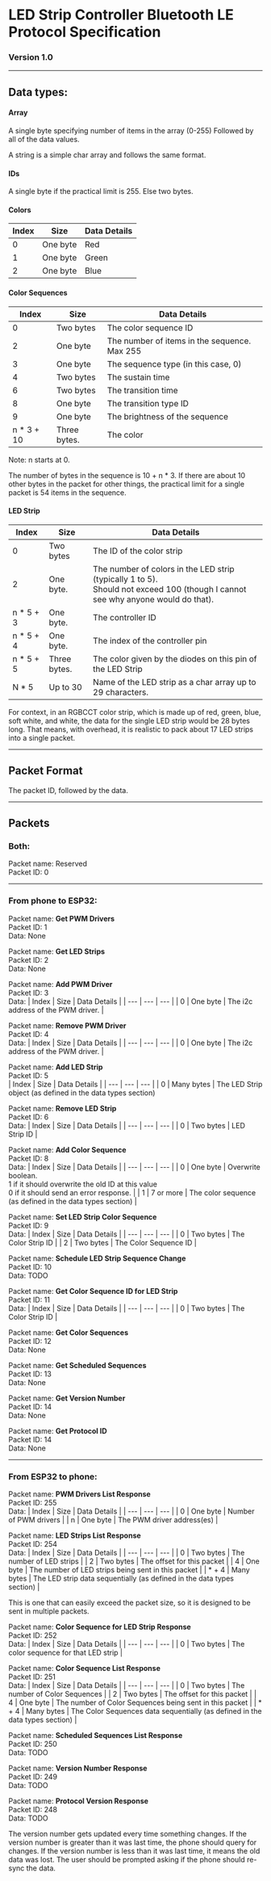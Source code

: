 # LED Strip Controller Bluetooth LE Protocol Specification

### Version 1.0

---
## Data types:


#### Array
A single byte specifying number of items in the array (0-255)
Followed by all of the data values.

A string is a simple char array and follows the same format.

#### IDs
A single byte if the practical limit is 255. Else two bytes.

#### Colors
| Index | Size | Data Details |
| --- | --- | --- |
| 0 | One byte | Red |
| 1 | One byte | Green |
| 2 | One byte | Blue |

#### Color Sequences
| Index | Size | Data Details |
| --- | --- | --- |
| 0 | Two bytes | The color sequence ID |
| 2 | One byte | The number of items in the sequence. Max 255 |
| 3 | One byte | The sequence type (in this case, 0) |
| 4 | Two bytes | The sustain time |
| 6 | Two bytes | The transition time |
| 8 | One byte | The transition type ID |
| 9 | One byte | The brightness of the sequence |
| n * 3 + 10 | Three bytes. | The color |
Note: n starts at 0.

The number of bytes in the sequence is 10 + n * 3. If there are about 10 other bytes in the packet for other things, the practical limit for a single packet is 54 items in the sequence.

#### LED Strip
| Index | Size | Data Details |
| --- | --- | --- |
| 0 | Two bytes | The ID of the color strip |
| 2 | One byte. | The number of colors in the LED strip (typically 1 to 5). <br>Should not exceed 100 (though I cannot see why anyone would do that). |
| n * 5 + 3 | One byte. | The controller ID |
| n * 5 + 4 | One byte. | The index of the controller pin |
| n * 5 + 5 | Three bytes. | The color given by the diodes on this pin of the LED Strip |
| N * 5 | Up to 30 | Name of the LED strip as a char array up to 29 characters. |

For context, in an RGBCCT color strip, which is made up of red, green, blue, soft white, and  white, the data for the single LED strip would be 28 bytes long. That means, with overhead, it is realistic to pack about 17 LED strips into a single packet.

---

## Packet Format
The packet ID, followed by the data.

---
## Packets
### Both:

Packet name: Reserved\
Packet ID: 0

---
### From phone to ESP32:

Packet name: **Get PWM Drivers**\
Packet ID: 1\
Data: None

Packet name: **Get LED Strips**\
Packet ID: 2\
Data: None

Packet name: **Add PWM Driver**\
Packet ID: 3\
Data:
| Index | Size | Data Details |
| --- | --- | --- |
| 0 | One byte | The i2c address of the PWM driver. |

Packet name: **Remove PWM Driver**\
Packet ID: 4\
Data:
| Index | Size | Data Details |
| --- | --- | --- |
| 0 | One byte | The i2c address of the PWM driver. |

Packet name: **Add LED Strip**\
Packet ID: 5 \
| Index | Size | Data Details |
| --- | --- | --- |
| 0 | Many bytes | The LED Strip object (as defined in the data types section)

Packet name: **Remove LED Strip** \
Packet ID: 6 \
Data:
| Index | Size | Data Details |
| --- | --- | --- |
| 0 | Two bytes | LED Strip ID |

Packet name: **Add Color Sequence** \
Packet ID: 8 \
Data:
| Index | Size | Data Details |
| --- | --- | --- |
| 0 | One byte | Overwrite boolean.<br>1 if it should overwrite the old ID at this value<br>0 if it should send an error response. |
| 1 | 7 or more | The color sequence (as defined in the data types section) |

Packet name: **Set LED Strip Color Sequence** \
Packet ID: 9 \
Data:
| Index | Size | Data Details |
| --- | --- | --- |
| 0 | Two bytes | The Color Strip ID |
| 2 | Two bytes | The Color Sequence ID |

Packet name: **Schedule LED Strip Sequence Change** \
Packet ID: 10 \
Data: TODO

Packet name: **Get Color Sequence ID for LED Strip** \
Packet ID: 11 \
Data:
| Index | Size | Data Details |
| --- | --- | --- |
| 0 | Two bytes | The Color Strip ID |

Packet name: **Get Color Sequences** \
Packet ID: 12 \
Data: None

Packet name: **Get Scheduled Sequences** \
Packet ID: 13 \
Data: None

Packet name: **Get Version Number** \
Packet ID: 14 \
Data: None

Packet name: **Get Protocol ID** \
Packet ID: 14 \
Data: None


---
### From ESP32 to phone:


Packet name: **PWM Drivers List Response** \
Packet ID: 255 \
Data:
| Index | Size | Data Details |
| --- | --- | --- |
| 0 | One byte | Number of PWM drivers |
| n | One byte | The PWM driver address(es) |

Packet name: **LED Strips List Response** \
Packet ID: 254 \
Data:
| Index | Size | Data Details |
| --- | --- | --- |
| 0 | Two bytes | The number of LED strips |
| 2 | Two bytes | The offset for this packet |
| 4 | One byte | The number of LED strips being sent in this packet |
| * + 4 | Many bytes | The LED strip data sequentially (as defined in the data types section) |

This is one that can easily exceed the packet size, so it is designed to be sent in multiple packets.

Packet name: **Color Sequence for LED Strip Response** \
Packet ID: 252 \
Data:
| Index | Size | Data Details |
| --- | --- | --- |
| 0 | Two bytes | The color sequence for that LED strip |


Packet name: **Color Sequence List Response** \
Packet ID: 251 \
Data:
| Index | Size | Data Details |
| --- | --- | --- |
| 0 | Two bytes | The number of Color Sequences |
| 2 | Two bytes | The offset for this packet |
| 4 | One byte | The number of Color Sequences being sent in this packet |
| * + 4 | Many bytes | The Color Sequences data sequentially (as defined in the data types section) |

Packet name: **Scheduled Sequences List Response** \
Packet ID: 250 \
Data: TODO


Packet name: **Version Number Response** \
Packet ID: 249 \
Data: TODO

Packet name: **Protocol Version Response** \
Packet ID: 248 \
Data: TODO



The version number gets updated every time something changes.
If the version number is greater than it was last time, the phone should query for changes.
If the version number is less than it was last time, it means the old data was lost. The user should be prompted asking if the phone should re-sync the data.